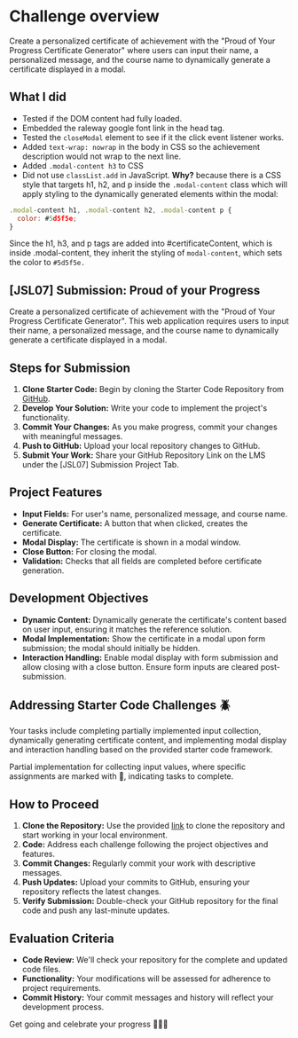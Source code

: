# Challenge overview
Create a personalized certificate of achievement with the "Proud of Your Progress Certificate Generator" where users can input their name, a personalized message, and the course name to dynamically generate a certificate displayed in a modal.

## What I did
* Tested if the DOM content had fully loaded.
* Embedded the raleway google font link in the head tag.
* Tested the `closeModal` element to see if it the click event listener works.
* Added `text-wrap: nowrap` in the body in CSS so the achievement description would not wrap to the next line.
* Added `.modal-content h3` to CSS
* Did not use `classList.add` in JavaScript. **Why?** because there is a CSS style that targets h1, h2, and p inside the `.modal-content` class which will apply styling to the dynamically generated elements within the modal:
```JavaScript
.modal-content h1, .modal-content h2, .modal-content p {
  color: #5d5f5e;
}
```
Since the h1, h3, and p tags are added into #certificateContent, which is inside .modal-content, they inherit the styling of `modal-content`, which sets the color to `#5d5f5e.`

## [JSL07] Submission: Proud of your Progress

Create a personalized certificate of achievement with the "Proud of Your Progress Certificate Generator". This web application requires users to input their name, a personalized message, and the course name to dynamically generate a certificate displayed in a modal.

## Steps for Submission
1. **Clone Starter Code:** Begin by cloning the Starter Code Repository from [GitHub](https://github.com/CodeSpace-Academy/Module_7_StudentNo_Classcode_Group_Name-Surname_JSL07).
2. **Develop Your Solution:** Write your code to implement the project's functionality.
3. **Commit Your Changes:** As you make progress, commit your changes with meaningful messages.
4. **Push to GitHub:** Upload your local repository changes to GitHub.
5. **Submit Your Work:** Share your GitHub Repository Link on the LMS under the [JSL07] Submission Project Tab.

## Project Features
- **Input Fields:** For user's name, personalized message, and course name.
- **Generate Certificate:** A button that when clicked, creates the certificate.
- **Modal Display:** The certificate is shown in a modal window.
- **Close Button:** For closing the modal.
- **Validation:** Checks that all fields are completed before certificate generation.

## Development Objectives
- **Dynamic Content:** Dynamically generate the certificate's content based on user input, ensuring it matches the reference solution.
- **Modal Implementation:** Show the certificate in a modal upon form submission; the modal should initially be hidden.
- **Interaction Handling:** Enable modal display with form submission and allow closing with a close button. Ensure form inputs are cleared post-submission.

## Addressing Starter Code Challenges 🪲
Your tasks include completing partially implemented input collection, dynamically generating certificate content, and implementing modal display and interaction handling based on the provided starter code framework.

Partial implementation for collecting input values, where specific assignments are marked with 🚨, indicating tasks to complete.

## How to Proceed
1. **Clone the Repository:** Use the provided [link](https://github.com/CodeSpace-Academy/Module_7_StudentNo_Classcode_Group_Name-Surname_JSL07) to clone the repository and start working in your local environment.
2. **Code:** Address each challenge following the project objectives and features.
3. **Commit Changes:** Regularly commit your work with descriptive messages.
4. **Push Updates:** Upload your commits to GitHub, ensuring your repository reflects the latest changes.
5. **Verify Submission:** Double-check your GitHub repository for the final code and push any last-minute updates.

## Evaluation Criteria
- **Code Review:** We'll check your repository for the complete and updated code files.
- **Functionality:** Your modifications will be assessed for adherence to project requirements.
- **Commit History:** Your commit messages and history will reflect your development process.

Get going and celebrate your progress 🥳🥳🥳

